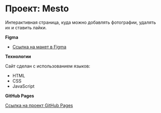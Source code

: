 # Проект: Mesto

Интерактивная страница, куда можно добавлять фотографии, удалять их и ставить лайки.

**Figma**

* [Ссылка на макет в Figma](https://www.figma.com/file/2cn9N9jSkmxD84oJik7xL7/JavaScript.-Sprint-4?node-id=0%3A1)

**Технологии**

Сайт сделан с использованием языков:
* HTML
* CSS
* JavaScript

**GitHub Pages**

[Ссылка на проект GitHub Pages](https://annanachkepiia.github.io/NachkepiiaMestoProject/)
